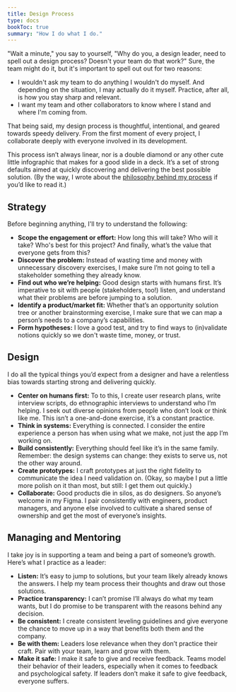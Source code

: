 ```yaml
---
title: Design Process
type: docs
bookToc: true
summary: "How I do what I do."
---
```


"Wait a minute," you say to yourself, "Why do you, a design leader, need to spell out a design process? Doesn't your team do that work?" Sure, the team might do it, but it's important to spell out out for two reasons:

- I wouldn't ask my team to do anything I wouldn't do myself. And depending on the situation, I may actually do it myself. Practice, after all, is how you stay sharp and relevant.
- I want my team and other collaborators to know where I stand and where I'm coming from.

That being said, my design process is thoughtful, intentional, and geared towards speedy delivery. From the first moment of every project, I collaborate deeply with everyone involved in its development.

This process isn’t always linear, nor is a double diamond or any other cute little infographic that makes for a good slide in a deck. It’s a set of strong defaults aimed at quickly discovering and delivering the best possible solution. (By the way, I wrote about the [philosophy behind my process](/professional/design-philosophy) if you’d like to read it.)

## Strategy

Before beginning anything, I'll try to understand the following:

- **Scope the engagement or effort:** How long this will take? Who will it take? Who's best for this project? And finally, what’s the value that everyone gets from this?
- **Discover the problem:** Instead of wasting time and money with unnecessary discovery exercises, I make sure I’m not going to tell a stakeholder something they already know.
- **Find out who we’re helping:** Good design starts with humans first. It’s imperative to sit with people (stakeholders, too!) listen, and understand what their problems are before jumping to a solution.
- **Identify a product/market fit:** Whether that’s an opportunity solution tree or another brainstorming exercise, I make sure that we can map a person’s needs to a company’s capabilities.
- **Form hypotheses:** I love a good test, and try to find ways to (in)validate notions quickly so we don't waste time, money, or trust.

## Design

I do all the typical things you’d expect from a designer and have a relentless bias towards starting strong and delivering quickly.

- **Center on humans first:** To to this, I create user research plans, write interview scripts, do ethnographic interviews to understand who I’m helping. I seek out diverse opinions from people who don’t look or think like me. This isn’t a one-and-done exercise, it’s a constant practice.
- **Think in systems:** Everything is connected. I consider the entire experience a person has when using what we make, not just the app I’m working on.
- **Build consistently:** Everything should feel like it’s in the same family. Remember: the design systems can change: they exists to serve us, not the other way around.
- **Create prototypes:** I craft prototypes at just the right fidelity to communicate the idea I need validation on. (Okay, so maybe I put a little more polish on it than most, but still: I get them out quickly.)
- **Collaborate:** Good products die in silos, as do designers. So anyone’s welcome in my Figma. I pair consistently with engineers, product managers, and anyone else involved to cultivate a shared sense of ownership and get the most of everyone’s insights.

## Managing and Mentoring

I take joy is in supporting a team and being a part of someone’s growth. Here’s what I practice as a leader:

- **Listen:** It’s easy to jump to solutions, but your team likely already knows the answers. I help my team process their thoughts and draw out those solutions.
- **Practice transparency:** I can’t promise I’ll always do what my team wants, but I do promise to be transparent with the reasons behind any decision.
- **Be consistent:** I create consistent leveling guidelines and give everyone the chance to move up in a way that benefits both them and the company.
- **Be with them:** Leaders lose relevance when they don’t practice their craft. Pair with your team, learn and grow with them.
- **Make it safe:** I make it safe to give and receive feedback. Teams model their behavior of their leaders, especially when it comes to feedback and psychological safety. If leaders don’t make it safe to give feedback, everyone suffers.